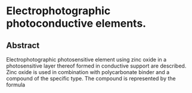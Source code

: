 # Electrophotographic photoconductive elements.

## Abstract
Electrophotographic photosensitive element using zinc oxide in a photosensitive layer thereof formed in conductive support are described. Zinc oxide is used in combination with polycarbonate binder and a compound of the specific type. The compound is represented by the formula
